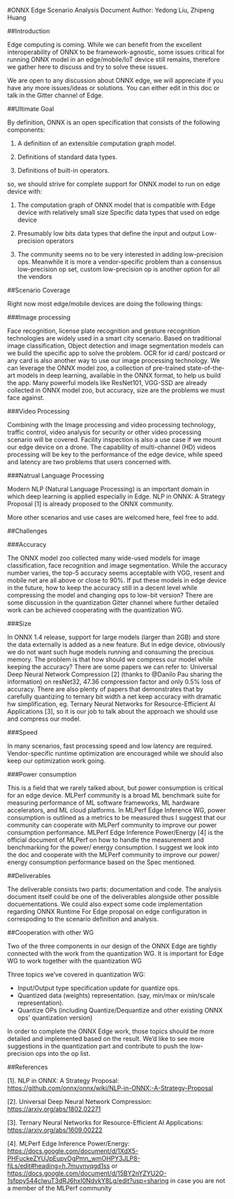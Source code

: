 #ONNX Edge Scenario Analysis Document
Author: Yedong Liu, Zhipeng Huang

##Introduction

Edge computing is coming. While we can benefit from the excellent interoperability of ONNX to be framework-agnostic, some issues critical for running ONNX model in an edge/mobile/IoT device still remains, therefore we gather here to discuss and try to solve these issues.

We are open to any discussion about ONNX edge, we will appreciate if you have any more issues/ideas or solutions. You can either edit in this doc or talk in the Gitter channel of Edge.

##Ultimate Goal

By definition, ONNX is an open specification that consists of the following components:

1. A definition of an extensible computation graph model.

2. Definitions of standard data types.

3. Definitions of built-in operators.

so, we should strive for complete support for ONNX model to run on edge device with:

1. The computation graph of ONNX model that is compatible with Edge device with relatively small size
Specific data types that used on edge device

2. Presumably low bits data types that define the input and output
Low-precision operators

3. The community seems no to be very interested in adding low-precision ops. Meanwhile it is more a vendor-specific problem than a consensus low-precision op set, custom low-precision op is another option for all the vendors

##Scenario Coverage

Right now most edge/mobile devices are doing the following things:

###Image processing

Face recognition, license plate recognition and gesture recognition technologies are widely used in a smart city scenario. Based on traditional image classification, Object detection and image segmentation models can we build the specific app to solve the problem. OCR for id card/ postcard or any card is also another way to use our image processing technology. We can leverage the ONNX model zoo, a collection of pre-trained state-of-the-art models in deep learning, available in the ONNX format, to help us build the app. Many powerful models like ResNet101, VGG-SSD are already collected in ONNX model zoo, but accuracy, size are the problems we must face against.

###Video Processing

Combining with the Image processing and video processing technology, traffic control, video analysis for security or other video processing scenario will be covered. Facility inspection is also a use case if we mount our edge device on a drone. The capability of multi-channel (HD) videos processing will be key to the performance of the edge device, while speed and latency are two problems that users concerned with.

###Natrual Language Processing

Modern NLP (Natural Language Processing) is an important domain in which deep learning is applied especially in Edge. NLP in ONNX: A Strategy Proposal [1] is already proposed to the ONNX community.


More other scenarios and use cases are welcomed here, feel free to add.

##Challenges

###Accuracy

The ONNX model zoo collected many wide-used models for image classification, face recognition and image segmentation. While the accuracy number varies, the top-5 accuracy seems acceptable with VGG, resent and mobile net are all above or close to 90%. If put these models in edge device in the future, how to keep the accuracy still in a decent level while compressing the model and changing ops to low-bit version? There are some discussion in the quantization Gitter  channel where further detailed work can be achieved cooperating with the quantization WG.

###Size

In ONNX 1.4 release, support for large models (larger than 2GB) and store the data externally is added as a new feature. But in edge device, obviously we do not want such huge models running and consuming the precious memory. The problem is that how should we compress our model while keeping the accuracy? There are some papers we can refer to: Universal Deep Neural Network Compression [2] (thanks to @Danilo Pau sharing the information) on resNet32, 47.36 compression factor and only 0.5% loss of accuracy. There are also plenty of papers that demonstrates that by carefully quantizing to ternary bit width a net keep accuracy with dramatic hw simplification, eg. Ternary Neural Networks for Resource-Efficient AI Applications [3], so it is our job to talk about the approach we should use and compress our model.

###Speed

In many scenarios, fast processing speed and low latency are required. Vendor-specific runtime optimization are encouraged while we should also keep our optimization work going.

###Power consumption

This is a field that we rarely talked about, but power consumption is critical for an edge device. MLPerf community is a broad ML benchmark suite for measuring performance of ML software frameworks, ML hardware accelerators, and ML cloud platforms. In MLPerf Edge Inference WG, power consumption is outlined as a metrics to be measured thus I suggest that our community can cooperate with MLPerf community to improve our power consumption performance. MLPerf Edge Inference Power/Energy [4] is the official document of MLPerf on how to handle the measurement and benchmarking for the power/ energy consumption. I suggest we look into the doc and cooperate with the MLPerf community to improve our power/ energy consumption performance based on the Spec mentioned.

##Deliverables

The deliverable consists two parts: documentation and code. The analysis document itself could be one of the deliverables alongside other possible docuementations. We could also expect some code implementation regarding ONNX Runtime For Edge proposal on edge configuration in correspoding to the scenario definition and analysis.

##Cooperation with other WG

Two of the three components in our design of the ONNX Edge are tightly connected with the work from the quantization WG. It is important for Edge WG to work together with the quantization WG

Three topics we’ve covered in quantization WG:
* Input/Output type specification update for quantize ops.
* Quantized data (weights) representation. (say, min/max or min/scale representation).
* Quantize OPs (including Quantize/Dequantize and other existing ONNX ops' quantization version)

In order to complete the ONNX Edge work, those topics should be more detailed and implemented based on the result. We’d like to see more suggestions in the quantization part and contribute to push the low-precision ops into the op list.

##References

[1]. NLP in ONNX: A Strategy Proposal: https://github.com/onnx/onnx/wiki/NLP-in-ONNX:-A-Strategy-Proposal

[2]. Universal Deep Neural Network Compression: https://arxiv.org/abs/1802.02271

[3]. Ternary Neural Networks for Resource-Efficient AI Applications: https://arxiv.org/abs/1609.00222 

[4]. MLPerf Edge Inference Power/Energy: https://docs.google.com/document/d/1XdX5-PHFuckeZYUJpEupvOgPmn_wmOHPY3JLP8-fjLs/edit#heading=h.7muvnvqgd1ss or https://docs.google.com/document/d/15BY2nYZYU2O-1sfppy544clwuT3dRJ6hxI0NdvkY8Lg/edit?usp=sharing in case you are not a member of the MLPerf community
